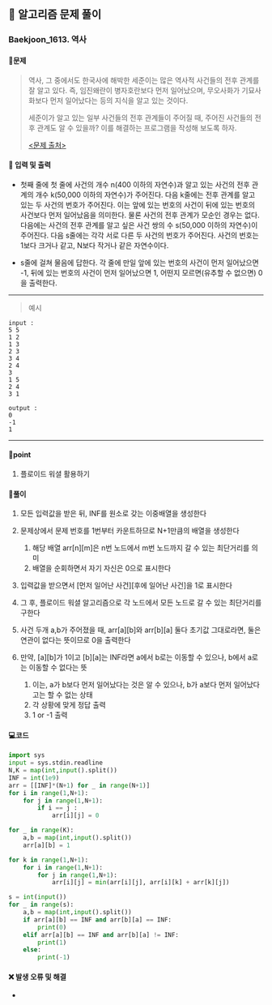 ## 🐌 알고리즘 문제 풀이

### Baekjoon_1613. 역사

#### 📒문제

> 역사, 그 중에서도 한국사에 해박한 세준이는 많은 역사적 사건들의 전후 관계를 잘 알고 있다. 즉, 임진왜란이 병자호란보다 먼저 일어났으며, 무오사화가 기묘사화보다 먼저 일어났다는 등의 지식을 알고 있는 것이다.
>
> 세준이가 알고 있는 일부 사건들의 전후 관계들이 주어질 때, 주어진 사건들의 전후 관계도 알 수 있을까? 이를 해결하는 프로그램을 작성해 보도록 하자.
>
> [<문제 출처>](https://www.acmicpc.net/problem/1613)



#### :pushpin: 입력 및 출력

- 첫째 줄에 첫 줄에 사건의 개수 n(400 이하의 자연수)과 알고 있는 사건의 전후 관계의 개수 k(50,000 이하의 자연수)가 주어진다. 다음 k줄에는 전후 관계를 알고 있는 두 사건의 번호가 주어진다. 이는 앞에 있는 번호의 사건이 뒤에 있는 번호의 사건보다 먼저 일어났음을 의미한다. 물론 사건의 전후 관계가 모순인 경우는 없다. 다음에는 사건의 전후 관계를 알고 싶은 사건 쌍의 수 s(50,000 이하의 자연수)이 주어진다. 다음 s줄에는 각각 서로 다른 두 사건의 번호가 주어진다. 사건의 번호는 1보다 크거나 같고, N보다 작거나 같은 자연수이다.

- s줄에 걸쳐 물음에 답한다. 각 줄에 만일 앞에 있는 번호의 사건이 먼저 일어났으면 -1, 뒤에 있는 번호의 사건이 먼저 일어났으면 1, 어떤지 모르면(유추할 수 없으면) 0을 출력한다.



---

> 예시

```
input :
5 5
1 2
1 3
2 3
3 4
2 4
3
1 5
2 4
3 1

output :
0
-1
1
```

----




#### 🚀point

1. 플로이드 워셜 활용하기





#### 🔎풀이

1.  모든 입력값을 받은 뒤, INF를 원소로 갖는 이중배열을 생성한다
1.  문제상에서 문제 번호를 1번부터 카운트하므로 N+1만큼의 배열을 생성한다
    1.  해당 배열 arr[n]\[m]은 n번 노드에서 m번 노드까지 갈 수 있는 최단거리를 의미
    1.  배열을 순회하면서 자기 자신은 0으로 표시한다

1.  입력값을 받으면서 [먼저 일어난 사건]\[후에 일어난 사건]을 1로 표시한다
1.  그 후, 플로이드 워셜 알고리즘으로 각 노드에서 모든 노드로 갈 수 있는 최단거리를 구한다
1.  사건 두개 a,b가 주어졌을 때, arr[a]\[b]와 arr[b]\[a] 둘다 초기값 그대로라면, 둘은 연관이 없다는 뜻이므로 0을 출력한다
1.  만약, [a]\[b]가 1이고 [b]\[a]는 INF라면 a에서 b로는 이동할 수 있으나, b에서 a로는 이동할 수 없다는 뜻
    1.  이는, a가 b보다 먼저 일어났다는 것은 알 수 있으나, b가 a보다 먼저 일어났다고는 할 수 없는 상태
    1.  각 상황에 맞게 정답 출력
    1.  1 or -1 출력




#### 💻코드

```python
import sys
input = sys.stdin.readline
N,K = map(int,input().split())
INF = int(1e9)
arr = [[INF]*(N+1) for _ in range(N+1)]
for i in range(1,N+1):
    for j in range(1,N+1):
        if i == j :
            arr[i][j] = 0

for _ in range(K):
    a,b = map(int,input().split())
    arr[a][b] = 1

for k in range(1,N+1):
    for i in range(1,N+1):
        for j in range(1,N+1):
            arr[i][j] = min(arr[i][j], arr[i][k] + arr[k][j])

s = int(input())
for _ in range(s):
    a,b = map(int,input().split())
    if arr[a][b] == INF and arr[b][a] == INF:
        print(0)
    elif arr[a][b] == INF and arr[b][a] != INF:
        print(1)
    else:
        print(-1)
```



#### ❌ 발생 오류 및 해결

- 
